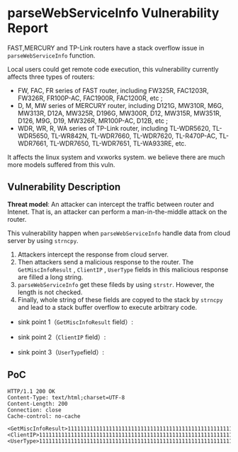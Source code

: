 # parseWebServiceInfo Vulnerability Report

FAST,MERCURY and TP-Link routers have a stack overflow issue in `parseWebServiceInfo` function.

Local users could get remote code execution, this vulnerability currently affects three types of routers:

- FW, FAC, FR series of FAST router, including FW325R, FAC1203R, FW326R, FR100P-AC, FAC1900R, FAC1200R, etc ;
- D, M, MW series of MERCURY router, including D121G, MW310R, M6G, MW313R, D12A, MW325R, D196G, MW300R, D12, MW315R, MW351R, D126, M9G, D19, MW326R, MR100P-AC, D12B, etc ;
- WDR, WR, R, WA series of TP-Link router, including TL-WDR5620, TL-WDR5650, TL-WR842N, TL-WDR7660, TL-WDR7620, TL-R470P-AC, TL-WDR7661, TL-WDR7650, TL-WDR7651, TL-WA933RE, etc.

It affects the linux system and vxworks system. we believe there are much more models suffered from this vuln.

## Vulnerability Description

**Threat model**: An attacker can intercept the traffic between router and Intenet. That is, an attacker can perform a man-in-the-middle attack on the router.

This vulnerability happen when `parseWebServiceInfo`  handle data from cloud server by using `strncpy`.

1. Attackers intercept the response from cloud server.
2. Then attackers send a malicious response to the router. The `GetMiscInfoResult` , `ClientIP` , `UserType` fields in this malicious response are filled a long string.
3. `parseWebServiceInfo`  get these fileds by using `strstr`. However, the length is not checked.
4. Finally, whole string of these fields are copyed to the stack by `strncpy` and lead to a stack buffer overflow to execute arbitrary code.
- sink point 1（`GetMiscInfoResult`  field）:
    
    
- sink point 2（`ClientIP` field）:
    
    
- sink point 3（`UserType`field）:
    
    
    

## PoC

```
HTTP/1.1 200 OK
Content-Type: text/html;charset=UTF-8
Content-Length: 200
Connection: close
Cache-control: no-cache

<GetMiscInfoResult>1111111111111111111111111111111111111111111111111111111111111111111111111111111111111111111111111111</GetMiscInfoResult>
<ClientIP>1111111111111111111111111111111111111111111111111111111111111111111111111111111111111111111111111111</ClientIP>
<UserType>1111111111111111111111111111111111111111111111111111111111111111111111111111111111111111111111111111</UserType>
```
